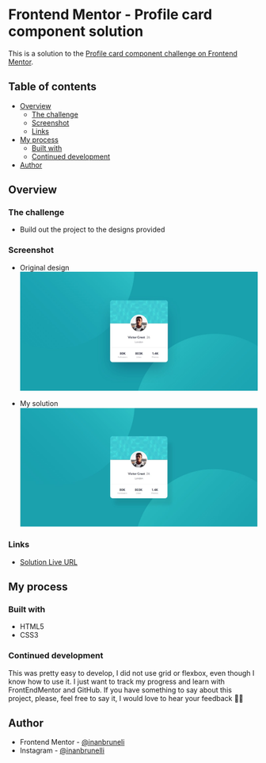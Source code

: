 # Frontend Mentor - Profile card component solution

This is a solution to the [Profile card component challenge on Frontend Mentor](https://www.frontendmentor.io/challenges/profile-card-component-cfArpWshJ).

## Table of contents

- [Overview](#overview)
  - [The challenge](#the-challenge)
  - [Screenshot](#screenshot)
  - [Links](#links)
- [My process](#my-process)
  - [Built with](#built-with)  
  - [Continued development](#continued-development)
- [Author](#author)


## Overview

### The challenge

- Build out the project to the designs provided

### Screenshot

- Original design
![](design/screenshot.jpg)

- My solution
![](design/screenshot-solution.jpg)

### Links

- [Solution Live URL](https://inanbruneli.github.io/frontendmentor_profile-card/)

## My process

### Built with

- HTML5
- CSS3

### Continued development

This was pretty easy to develop, I did not use grid or flexbox, even though I know how to use it.
I just want to track my progress and learn with FrontEndMentor and GitHub.
If you have something to say about this project, please, feel free to say it, I would love to hear your feedback 🚀🚀

## Author

<!--- Website - [Add your name here](https://www.your-site.com)-->
- Frontend Mentor - [@inanbruneli](https://www.frontendmentor.io/profile/inanbruneli)
- Instagram - [@inanbrunelli](https://www.instagram.com/inanbrunelli)